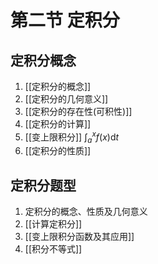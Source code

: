 # 第二节 定积分
## 定积分概念
1. [[定积分的概念]]
2. [[定积分的几何意义]]
3. [[定积分的存在性(可积性)]]
4. [[定积分的计算]]
5. [[变上限积分]] $\int_a^x f(x)\mathrm{d}t$
6. [[定积分的性质]]
## 定积分题型
1. 定积分的概念、性质及几何意义
2. [[计算定积分]]
3. [[变上限积分函数及其应用]]
4. [[积分不等式]]
